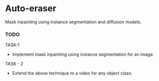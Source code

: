 # Auto-eraser
Mask inpainting using instance segmentation and diffusion models.


### TODO

TASK-1 

- Implement mask inpainting using instance segmentation for an image.

TASK - 2

- Extend the above technique to a video for any object class.
